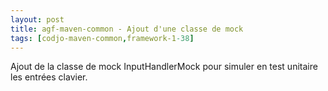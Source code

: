 ```yaml
---
layout: post
title: agf-maven-common - Ajout d'une classe de mock
tags: [codjo-maven-common,framework-1-38]
---
```

Ajout de la classe de mock InputHandlerMock pour simuler en test unitaire les entrées clavier.